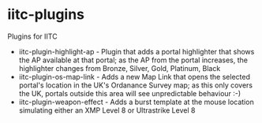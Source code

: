 # iitc-plugins
Plugins for IITC

* iitc-plugin-highlight-ap	- Plugin that adds a portal highlighter that shows the AP available at that portal; as the AP from the portal increases, the highlighter changes from Bronze, Silver, Gold, Platinum, Black
* iitc-plugin-os-map-link	 - Adds a new Map Link that opens the selected portal's location in the UK's Ordanance Survey map; as this only covers the UK, portals outside this area will see unpredictable behaviour :-)
* iitc-plugin-weapon-effect  - Adds a burst template at the mouse location simulating either an XMP Level 8 or Ultrastrike Level 8
